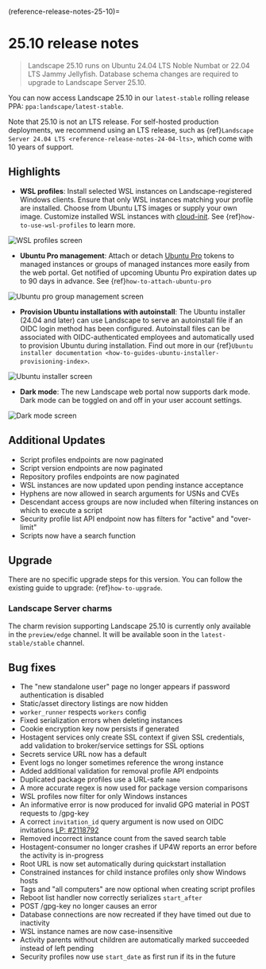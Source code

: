 (reference-release-notes-25-10)=
# 25.10 release notes

> Landscape 25.10 runs on Ubuntu 24.04 LTS Noble Numbat or 22.04 LTS Jammy Jellyfish. Database schema changes are required to upgrade to Landscape Server 25.10.

You can now access Landscape 25.10 in our `latest-stable` rolling release PPA: `ppa:landscape/latest-stable`.

Note that 25.10 is not an LTS release. For self-hosted production deployments, we recommend using an LTS release, such as {ref}`Landscape Server 24.04 LTS <reference-release-notes-24-04-lts>`, which come with 10 years of support.

## Highlights

- **WSL profiles**: Install selected WSL instances on Landscape-registered Windows clients. Ensure that only WSL instances matching your profile are installed. Choose from Ubuntu LTS images or supply your own image. Customize installed WSL instances with [cloud-init](https://cloud-init.io/). See {ref}`how-to-use-wsl-profiles` to learn more.

![WSL profiles screen](/assets/images/wsl-profiles-screen.png)

- **Ubuntu Pro management**: Attach or detach [Ubuntu Pro](https://ubuntu.com/pro) tokens to managed instances or groups of managed instances more easily from the web portal. Get notified of upcoming Ubuntu Pro expiration dates up to 90 days in advance. See {ref}`how-to-attach-ubuntu-pro`

![Ubuntu pro group management screen](/assets/images/pro-group-management-screen.png)

- **Provision Ubuntu installations with autoinstall**: The Ubuntu installer (24.04 and later) can use Landscape to serve an autoinstall file if an OIDC login method has been configured. Autoinstall files can be associated with OIDC-authenticated employees and automatically used to provision Ubuntu during installation. Find out more in our {ref}`Ubuntu installer documentation <how-to-guides-ubuntu-installer-provisioning-index>`.

![Ubuntu installer screen](/assets/images/ubuntu-installer-screen.png)

- **Dark mode**: The new Landscape web portal now supports dark mode. Dark mode can be toggled on and off in your user account settings.

![Dark mode screen](/assets/images/dark-mode-screen.png)

## Additional Updates

* Script profiles endpoints are now paginated
* Script version endpoints are now paginated
* Repository profiles endpoints are now paginated
* WSL instances are now updated upon pending instance acceptance
* Hyphens are now allowed in search arguments for USNs and CVEs
* Descendant access groups are now included when filtering instances on which to execute a script
* Security profile list API endpoint now has filters for "active" and "over-limit"
* Scripts now have a search function

## Upgrade

There are no specific upgrade steps for this version. You can follow the existing guide to upgrade: {ref}`how-to-upgrade`.

### Landscape Server charms

The charm revision supporting Landscape 25.10 is currently only available in the `preview/edge` channel. It will be available soon in the `latest-stable/stable` channel.

## Bug fixes

* The "new standalone user" page no longer appears if password authentication is disabled
* Static/asset directory listings are now hidden
* `worker_runner` respects `workers` config
* Fixed serialization errors when deleting instances
* Cookie encryption key now persists if generated
* Hostagent services only create SSL context if given SSL credentials, add validation to broker/service settings for SSL options
* Secrets service URL now has a default
* Event logs no longer sometimes reference the wrong instance
* Added additional validation for removal profile API endpoints
* Duplicated package profiles use a URL-safe `name`
* A more accurate regex is now used for package version comparisons
* WSL profiles now filter for only Windows instances
* An informative error is now produced for invalid GPG material in POST requests to /gpg-key
* A correct `invitation_id` query argument is now used on OIDC invitations [LP: #2118792](https://bugs.launchpad.net/landscape/+bug/2118792)
* Removed incorrect instance count from the saved search table
* Hostagent-consumer no longer crashes if UP4W reports an error before the activity is in-progress
* Root URL is now set automatically during quickstart installation
* Constrained instances for child instance profiles only show Windows hosts
* Tags and "all computers" are now optional when creating script profiles
* Reboot list handler now correctly serializes `start_after`
* POST /gpg-key no longer causes an error
* Database connections are now recreated if they have timed out due to inactivity
* WSL instance names are now case-insensitive
* Activity parents without children are automatically marked succeeded instead of left pending
* Security profiles now use `start_date` as first run if its in the future
